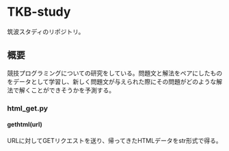 # TKB-study
筑波スタディのリポジトリ。

## 概要
競技プログラミングについての研究をしている。問題文と解法をペアにしたものをデータとして学習し、新しく問題文が与えられた際にその問題がどのような解法で解くことができそうかを予測する。

### html_get.py
#### gethtml(url)
URLに対してGETリクエストを送り、帰ってきたHTMLデータをstr形式で得る。